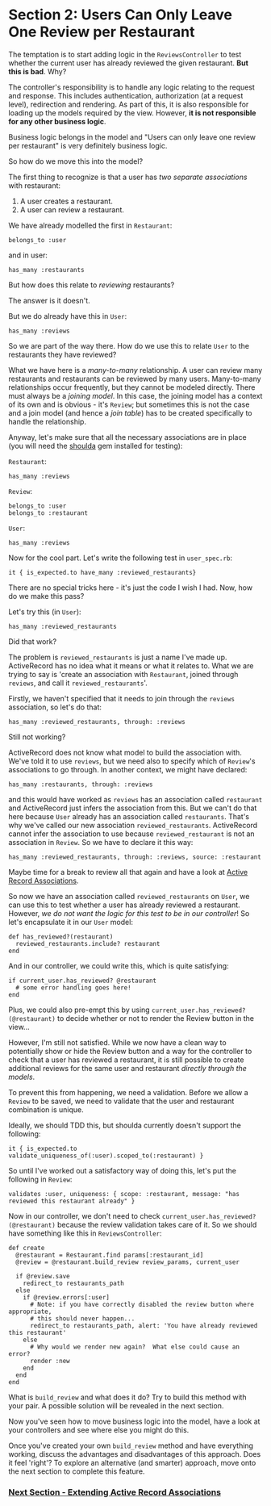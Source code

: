 # Section 2: Users Can Only Leave One Review per Restaurant

The temptation is to start adding logic in the `ReviewsController` to test whether the current user has already reviewed the given restaurant.  **But this is bad**.  Why?

The controller's responsibility is to handle any logic relating to the request and response.  This includes authentication, authorization (at a request level), redirection and rendering.  As part of this, it is also responsible for loading up the models required by the view.  However, **it is not responsible for any other business logic**.

Business logic belongs in the model and "Users can only leave one review per restaurant" is very definitely business logic.

So how do we move this into the model?

The first thing to recognize is that a user has _two separate associations_ with restaurant:
1. A user creates a restaurant.
2. A user can review a restaurant.

We have already modelled the first in `Restaurant`:

```
belongs_to :user
```
and in user:
```
has_many :restaurants
```
But how does this relate to _reviewing_ restaurants?

The answer is it doesn't.

But we do already have this in `User`:
```
has_many :reviews
```
So we are part of the way there.  How do we use this to relate `User` to the restaurants they have reviewed?

What we have here is a _many-to-many_ relationship.  A user can review many restaurants and restaurants can be reviewed by many users.  Many-to-many relationships occur frequently, but they cannot be modeled directly.  There must always be a _joining model_.  In this case, the joining model has a context of its own and is obvious - it's `Review`; but sometimes this is not the case and a join model (and hence a _join table_) has to be created specifically to handle the relationship.

Anyway, let's make sure that all the necessary associations are in place (you will need the [shoulda](https://rubygems.org/gems/shoulda/versions/3.5.0) gem installed for testing):

`Restaurant`:
```
has_many :reviews
```
`Review`:
```
belongs_to :user
belongs_to :restaurant
```
`User`:
```
has_many :reviews
```

Now for the cool part.  Let's write the following test in `user_spec.rb`:
```
it { is_expected.to have_many :reviewed_restaurants}
```
There are no special tricks here - it's just the code I wish I had.  Now, how do we make this pass?

Let's try this (in `User`):
```
has_many :reviewed_restaurants
```
Did that work?

The problem is `reviewed_restaurants` is just a name I've made up.  ActiveRecord has no idea what it means or what it relates to.  What we are trying to say is 'create an association with `Restaurant`, joined through `reviews`, and call it `reviewed_restaurants`'.

Firstly, we haven't specified that it needs to join through the `reviews` association, so let's do that:

```
has_many :reviewed_restaurants, through: :reviews
```
Still not working?

ActiveRecord does not know what model to build the association with.  We've told it to use `reviews`, but we need also to specify which of `Review`'s associations to go through.  In another context, we might have declared:
```
has_many :restaurants, through: :reviews
```
and this would have worked as `reviews` has an association called `restaurant` and ActiveRecord just infers the association from this.  But we can't do that here because `User` already has an association called `restaurants`.  That's why we've called our new association `reviewed_restaurants`.  ActiveRecord cannot infer the association to use because `reviewed_restaurant` is not an association in `Review`.
So we have to declare it this way:
```
has_many :reviewed_restaurants, through: :reviews, source: :restaurant
```

Maybe time for a break to review all that again and have a look at [Active Record Associations](http://guides.rubyonrails.org/association_basics.html).


So now we have an association called `reviewed_restaurants` on `User`, we can use this to test whether a user has already reviewed a restaurant.  However, _we do not want the logic for this test to be in our controller_!  So let's encapsulate it in our `User` model:
```
def has_reviewed?(restaurant)
  reviewed_restaurants.include? restaurant
end
```
And in our controller, we could write this, which is quite satisfying:
```
if current_user.has_reviewed? @restaurant
  # some error handling goes here!
end
```
Plus, we could also pre-empt this by using `current_user.has_reviewed?(@restaurant)` to decide whether or not to render the Review button in the view...


However, I'm still not satisfied.  While we now have a clean way to potentially show or hide the Review button and a way for the controller to check that a user has reviewed a restaurant, it is still possible to create additional reviews for the same user and restaurant _directly through the models_.

To prevent this from happening, we need a validation.  Before we allow a `Review` to be saved, we need to validate that the user and restaurant combination is unique.

Ideally, we should TDD this, but shoulda currently doesn't support the following:
```
it { is_expected.to validate_uniqueness_of(:user).scoped_to(:restaurant) }
```

So until I've worked out a satisfactory way of doing this, let's put the following in `Review`:
```
validates :user, uniqueness: { scope: :restaurant, message: "has reviewed this restaurant already" }
```

Now in our controller, we don't need to check `current_user.has_reviewed?(@restaurant)` because the review validation takes care of it.  So we should have something like this in `ReviewsController`:
```
def create
  @restaurant = Restaurant.find params[:restaurant_id]
  @review = @restaurant.build_review review_params, current_user

  if @review.save
    redirect_to restaurants_path
  else
    if @review.errors[:user]
      # Note: if you have correctly disabled the review button where appropriate,
      # this should never happen...
      redirect_to restaurants_path, alert: 'You have already reviewed this restaurant'
    else
      # Why would we render new again?  What else could cause an error?
      render :new
    end
  end
end
```

What is `build_review` and what does it do? Try to build this method with your pair. A possible solution will be revealed in the next section.

Now you've seen how to move business logic into the model, have a look at your controllers and see where else you might do this.

Once you've created your own `build_review` method and have everything working, discuss the advantages and disadvantages of this approach.  Does it feel 'right'?  To explore an alternative (and smarter) approach, move onto the next section to complete this feature.

### [Next Section - Extending Active Record Associations](3_extending_associations.md)
